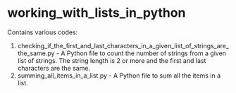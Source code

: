 # working_with_lists_in_python
Contains various codes:
1. checking_if_the_first_and_last_characters_in_a_given_list_of_strings_are_the_same.py - A Python file to count the number of strings from a given list of strings. The string length is 2 or more and the first and last characters are the same.
2. summing_all_items_in_a_list.py - A Python file to sum all the items in a list.
